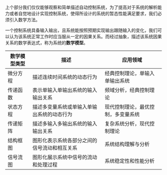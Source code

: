 上个部分我们仅仅能够观察和简单描述自动控制系统，为了提高对于系统的解析能力或者自觉地设计实现控制系统，使得所设计的系统的暂态性能满足要求，我们必须引入数学方法。

一个控制系统具备输入输出，且系统能按照预期实现输出跟随输入的变化，我们可以认为该系统正常工作时应当服从一定的因果关系。而经过抽象，描述该系统因果关系的数学表达式，称为系统的**数学模型**。

| 数学模型类型 | 描述                     | 应用领域              |
| ------ | ---------------------- | ----------------- |
| 微分方程   | 描述连续时间系统的动态行为          | 经典控制理论，单输入单输出系统   |
| 传递函数   | 表示单输入单输出系统的输入输出关系      | 频域分析，经典控制理论       |
| 状态方程   | 描述多变量系统或单输入单输出系统的动态行为  | 现代控制理论，最优控制，多变量系统 |
| 传递矩阵   | 描述多输入多输出系统的输入输出关系      | 复杂系统分析，现代控制理论     |
| 结构框图   | 图形化表示系统各部分之间的信号流动和相互关系 | 系统结构理解与分析         |
| 信号流图   | 图形化展示系统中信号的流动和处理过程     | 系统稳定性和性能分析        |
